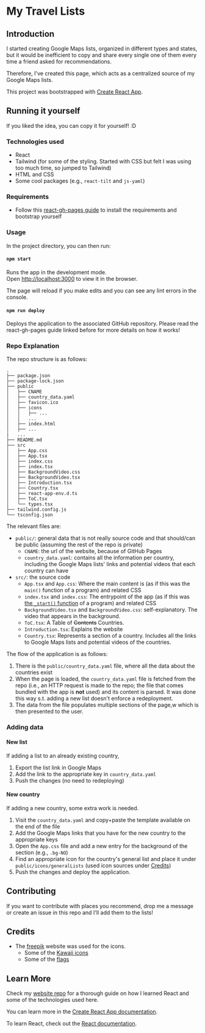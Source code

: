 # My Travel Lists

## Introduction

I started creating Google Maps lists, organized in different types and states, but it would be inefficient to copy and share every single one of them every time a friend asked for recommendations.

Therefore, I've created this page, which acts as a centralized source of my Google Maps lists.

This project was bootstrapped with [Create React App](https://github.com/facebook/create-react-app).

## Running it yourself

If you liked the idea, you can copy it for yourself! :D

### Technologies used

- React
- Tailwind (for some of the styling. Started with CSS but felt I was using too much time, so jumped to Tailwind)
- HTML and CSS
- Some cool packages (e.g., `react-tilt` and `js-yaml`)

### Requirements

- Follow this [react-gh-pages guide](https://github.com/gitname/react-gh-pages) to install the requirements and bootstrap yourself

### Usage 

In the project directory, you can then run:

#### `npm start`

Runs the app in the development mode.\
Open [http://localhost:3000](http://localhost:3000) to view it in the browser.

The page will reload if you make edits and you can see any lint errors in the console.

#### `npm run deploy`

Deploys the application to the associated GitHub repository.
Please read the react-gh-pages guide linked before for more details on how it works!

### Repo Explanation

The repo structure is as follows:
```
.
├── package.json
├── package-lock.json
├── public
│   ├── CNAME
│   ├── country_data.yaml
│   ├── favicon.ico
│   ├── icons
│   │   ├── ...
│   │   ...
│   ├── index.html
│   ├── ...
|   ...
├── README.md
├── src
│   ├── App.css
│   ├── App.tsx
│   ├── index.css
│   ├── index.tsx
│   ├── BackgroundVideo.css
│   ├── BackgroundVideo.tsx
│   ├── Introduction.tsx
│   ├── Country.tsx
│   ├── react-app-env.d.ts
│   ├── ToC.tsx
│   └── types.tsx
├── tailwind.config.js
└── tsconfig.json

```

The relevant files are:
- `public/`: general data that is not really source code and that should/can be public (assuming the rest of the repo is private)
  - `CNAME`: the url of the website, because of GitHub Pages
  - `country_data.yaml`: contains all the information per country, including the Google Maps lists' links and potential videos that each country can have
- `src/`: the source code
  - `App.tsx` and `App.css`: Where the main content is (as if this was the `main()` function of a program) and related CSS
  - `index.tsx` and `index.css`: The entrypoint of the app (as if this was [the `_start()` function](https://embeddedartistry.com/blog/2019/04/08/a-general-overview-of-what-happens-before-main/) of a program) and related CSS
  - `BackgroundVideo.tsx` and `BackgroundVideo.css`: self-explanatory. The video that appears in the background.
  - `ToC.tsx`: A Table of ~~Contents~~ Countries.
  - `Introduction.tsx`: Explains the website
  - `Country.tsx`: Represents a section of a country. Includes all the links to Google Maps lists and potential videos of the countries.

The flow of the application is as follows:
1. There is the `public/country_data.yaml` file, where all the data about the countries exist
2. When the page is loaded, the `country_data.yaml` file is fetched from the repo (i.e., an HTTP request is made to the repo; the file that comes bundled with the app is **not** used) and its content is parsed. It was done this way s.t. adding a new list doesn't enforce a redeployment.
3. The data from the file populates multiple sections of the page,w which is then presented to the user.

### Adding data

#### New list

If adding a list to an already existing country, 
1. Export the list link in Google Maps
2. Add the link to the appropriate key in `country_data.yaml`
3. Push the changes (no need to redeploying)

#### New country

If adding a new country, some extra work is needed.
1. Visit the `country_data.yaml` and copy+paste the template available on the end of the file
2. Add the Google Maps links that you have for the new country to the appropriate keys
3. Open the `App.css` file and add a new entry for the background of the section (e.g., `.bg-NO`)
4. Find an appropriate icon for the country's general list and place it under `public/icons/generalLists` (used icon sources under [Credits](#Credits))
5. Push the changes and deploy the application.

## Contributing

If you want to contribute with places you recommend, drop me a message or create an issue in this repo and I'll add them to the lists!

## Credits

- The [freepik](https://www.freepik.com/) website was used for the icons.
  - Some of the [Kawaii icons](https://www.freepik.com/author/freepik/icons/kawaii-lineal-color_47?query=portugal)
  - Some of the [flags](https://www.freepik.com/author/vitaly-gorbachev/icons/vitaliy-gorbachev-lineal-color_571?query=czechia)

## Learn More

Check my [website repo](https://github.com/PedroChaps/pedrochaps.github.io) for a thorough guide on how I learned React and some of the technologies used here.

You can learn more in the [Create React App documentation](https://facebook.github.io/create-react-app/docs/getting-started).

To learn React, check out the [React documentation](https://reactjs.org/).


<!-- TODO: add margin on the end -->
<!-- TODO: blur changes when zooming in/out -->  
